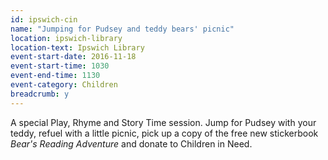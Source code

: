 ```yaml
---
id: ipswich-cin
name: "Jumping for Pudsey and teddy bears' picnic"
location: ipswich-library
location-text: Ipswich Library
event-start-date: 2016-11-18
event-start-time: 1030
event-end-time: 1130
event-category: Children
breadcrumb: y
---
```


A special Play, Rhyme and Story Time session. Jump for Pudsey with your teddy, refuel with a little picnic, pick up a copy of the free new stickerbook <cite>Bear's Reading Adventure</cite> and donate to Children in Need.
